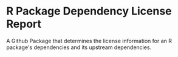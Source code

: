 # R Package Dependency License Report

A Github Package that determines the license information for an R package's dependencies and its upstream dependencies.
